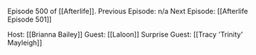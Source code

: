Episode 500 of [[Afterlife]].
Previous Episode: n/a
Next Episode: [[Afterlife Episode 501]]

Host: [[Brianna Bailey]]
Guest: [[Laloon]]
Surprise Guest: [[Tracy 'Trinity' Mayleigh]]